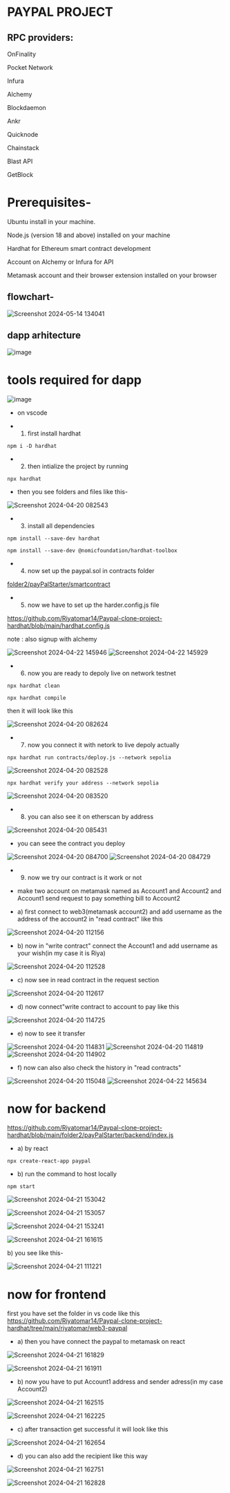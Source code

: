 # PAYPAL PROJECT 

## RPC providers:

OnFinality

Pocket Network

Infura

Alchemy

Blockdaemon

Ankr

Quicknode

Chainstack

Blast API

GetBlock

# Prerequisites-

Ubuntu install in your machine.

Node.js (version 18 and above) installed on your machine

Hardhat for Ethereum smart contract development

Account on Alchemy or Infura for API

Metamask account and their browser extension installed on your browser

## flowchart-

![Screenshot 2024-05-14 134041](https://github.com/Riyatomar14/Cpp--college-PRACTICAL/assets/143107173/d6ffd467-cf72-4bd3-ada4-73a0abd0f571)

## dapp arhitecture 

![image](https://github.com/Riyatomar14/Cpp--college-PRACTICAL/assets/143107173/10653bfc-eae0-4406-a777-d4ca57a6b1d4)

# tools required for dapp

![image](https://github.com/Riyatomar14/Cpp--college-PRACTICAL/assets/143107173/67cebeeb-b19c-4062-bcb3-4aea34d8dd2a)

* on vscode
  
* 1. first install hardhat

```
npm i -D hardhat
```

* 2. then intialize the project by running

```
npx hardhat
```

* then you see folders and files like this-

![Screenshot 2024-04-20 082543](https://github.com/Riyatomar14/Paypal-clone-project-hardhat/assets/143107173/4f5a1b5e-9584-421a-bc42-e8e53439f217)

* 3. install all dependencies

```
npm install --save-dev hardhat
```

```
npm install --save-dev @nomicfoundation/hardhat-toolbox
```

* 4. now set up the paypal.sol in contracts folder
  
[folder2/payPalStarter/smartcontract](https://github.com/Riyatomar14/Paypal-clone-project-hardhat/blob/main/folder2/payPalStarter/smartcontract/paypal.sol)

* 5. now we have to set up the harder.config.js file
 
https://github.com/Riyatomar14/Paypal-clone-project-hardhat/blob/main/hardhat.config.js

note : also signup with alchemy

![Screenshot 2024-04-22 145946](https://github.com/Riyatomar14/Paypal-clone-project-hardhat/assets/143107173/ba7d312d-9c15-4ebd-bc5f-1f7f6f2018bf)
![Screenshot 2024-04-22 145929](https://github.com/Riyatomar14/Paypal-clone-project-hardhat/assets/143107173/560a968d-6cf6-496a-bdac-d6b9f45d090f)

* 6. now you are ready to depoly live on network testnet

```
npx hardhat clean
```

```
npx hardhat compile
```

then it will look like this 

![Screenshot 2024-04-20 082624](https://github.com/Riyatomar14/Paypal-clone-project-hardhat/assets/143107173/653f30f1-e438-4fc2-84fd-d1ad1aafe698)

* 7. now you connect it with netork to live depoly actually
 
```
npx hardhat run contracts/deploy.js --network sepolia
```

![Screenshot 2024-04-20 082528](https://github.com/Riyatomar14/Paypal-clone-project-hardhat/assets/143107173/ca46c654-4030-4023-b3ea-777399b12468)

```
npx hardhat verify your address --network sepolia
```

![Screenshot 2024-04-20 083520](https://github.com/Riyatomar14/Paypal-clone-project-hardhat/assets/143107173/9b9c825b-e95a-4767-88b1-5d2bd841f2a8)

* 8. you can also see it on etherscan by address
 
![Screenshot 2024-04-20 085431](https://github.com/Riyatomar14/Paypal-clone-project-hardhat/assets/143107173/94ce1d28-eabf-4bef-ae06-1cef14d6e939)

* you can seee the contract you deploy

![Screenshot 2024-04-20 084700](https://github.com/Riyatomar14/Paypal-clone-project-hardhat/assets/143107173/e73bba57-5166-4878-8d98-ca532a201c30)
![Screenshot 2024-04-20 084729](https://github.com/Riyatomar14/Paypal-clone-project-hardhat/assets/143107173/c2e274af-ef6c-4611-b2d7-80b6971e5196)

* 9. now we try our contract is it work or not

 * make two account on metamask named as Account1 and Account2 and Account1 send request to pay something bill to Account2

* a) first connect to web3(metamask account2) and add username as the address of the account2 in "read contract" like this

![Screenshot 2024-04-20 112156](https://github.com/Riyatomar14/Paypal-clone-project-hardhat/assets/143107173/34c6ff2c-cd5e-4199-a91d-1a44ac443164)

* b) now in "write contract" connect the Account1 and add username as your wish(in my case it is Riya) 

![Screenshot 2024-04-20 112528](https://github.com/Riyatomar14/Paypal-clone-project-hardhat/assets/143107173/8b26c32f-7f79-491e-8879-b627956e0b01)

* c) now see in read contract in the request section

![Screenshot 2024-04-20 112617](https://github.com/Riyatomar14/Paypal-clone-project-hardhat/assets/143107173/ed7ae06a-0f62-4a37-8aac-933084cb2ccc)
  
* d) now connect"write contract to account to pay like this

![Screenshot 2024-04-20 114725](https://github.com/Riyatomar14/Paypal-clone-project-hardhat/assets/143107173/9a6f92f0-7d88-4eca-9515-04fffce19947)

  
* e) now to see it transfer

![Screenshot 2024-04-20 114831](https://github.com/Riyatomar14/Paypal-clone-project-hardhat/assets/143107173/2ba2210d-dad0-469b-b717-40be7525e97a)
![Screenshot 2024-04-20 114819](https://github.com/Riyatomar14/Paypal-clone-project-hardhat/assets/143107173/20fb98f4-0897-436c-83d5-95865031552c)
![Screenshot 2024-04-20 114902](https://github.com/Riyatomar14/Paypal-clone-project-hardhat/assets/143107173/cbc1686c-2db3-47b2-8976-1a687f517e9b)

* f) now can also also check the history in "read contracts"

![Screenshot 2024-04-20 115048](https://github.com/Riyatomar14/Paypal-clone-project-hardhat/assets/143107173/9cc934c0-899c-4888-a866-a0d1bae04037)
![Screenshot 2024-04-22 145634](https://github.com/Riyatomar14/Paypal-clone-project-hardhat/assets/143107173/882b3efe-a0bc-4565-902f-50186f2a46d9)


# now for backend 

https://github.com/Riyatomar14/Paypal-clone-project-hardhat/blob/main/folder2/payPalStarter/backend/index.js

* a) by react
  
```
npx create-react-app paypal
```
  

* b) run the command to host locally

```
npm start
```

![Screenshot 2024-04-21 153042](https://github.com/Riyatomar14/coding-in-advance-c/assets/143107173/b9efd5f3-a76e-42d3-be44-0fb64f9f095b)

![Screenshot 2024-04-21 153057](https://github.com/Riyatomar14/coding-in-advance-c/assets/143107173/97c9882f-343d-41c8-85ff-9473cea7530e)

![Screenshot 2024-04-21 153241](https://github.com/Riyatomar14/coding-in-advance-c/assets/143107173/62831848-16c6-4cc5-9577-382a23ef2626)

![Screenshot 2024-04-21 161615](https://github.com/Riyatomar14/Cpp/assets/143107173/a12bb486-ad51-4afe-8fab-ba4d3033d2a5)

b) you see like this-

![Screenshot 2024-04-21 111221](https://github.com/Riyatomar14/Paypal-clone-project-hardhat/assets/143107173/f5f7ca56-455e-4ff8-949e-330e4353b70a)

# now for frontend

first you have set the folder in vs code like this https://github.com/Riyatomar14/Paypal-clone-project-hardhat/tree/main/riyatomar/web3-paypal

* a) then you have connect the paypal to metamask on react

![Screenshot 2024-04-21 161829](https://github.com/Riyatomar14/Paypal-clone-project-hardhat/assets/143107173/2754a978-8e16-423b-a1ac-fd525661cce8)

![Screenshot 2024-04-21 161911](https://github.com/Riyatomar14/Paypal-clone-project-hardhat/assets/143107173/c833a30a-5938-4fb8-a189-01058aa9c29b)


* b) now you have to put Account1 address and sender adress(in my case Account2)
  
![Screenshot 2024-04-21 162515](https://github.com/Riyatomar14/Paypal-clone-project-hardhat/assets/143107173/ac53690c-f6b1-4cf5-b8ac-34bdece04b59)

![Screenshot 2024-04-21 162225](https://github.com/Riyatomar14/Paypal-clone-project-hardhat/assets/143107173/db324008-7890-4632-8ce6-04de22b450cc)


* c) after transaction get successful it will look like this
  
![Screenshot 2024-04-21 162654](https://github.com/Riyatomar14/Paypal-clone-project-hardhat/assets/143107173/36a63d7b-dece-4d4f-8101-52e2e710d616)

* d) you can also add the recipient like this way
  
![Screenshot 2024-04-21 162751](https://github.com/Riyatomar14/Paypal-clone-project-hardhat/assets/143107173/980ae81b-1845-4f9b-8b0c-f7d9272f8002)

![Screenshot 2024-04-21 162828](https://github.com/Riyatomar14/Paypal-clone-project-hardhat/assets/143107173/b1b33e44-975b-47e1-935a-6b8d2ad11b44)
  
  





 

  
